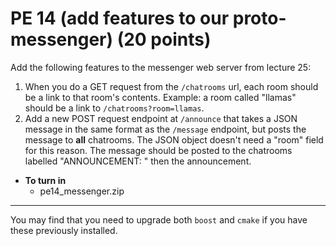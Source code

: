 PE 14 (add features to our proto-messenger) (20 points)
==============


Add the following features to the messenger web server from lecture 25:
1. When you do a GET request from the `/chatrooms` url, each room should be a link to that room's contents. Example: a room called "llamas" should be a link to `/chatrooms?room=llamas`.
2. Add a new POST request endpoint at `/announce` that takes a JSON message in the same format as the `/message` endpoint, but posts the message to __all__ chatrooms. The JSON object doesn't need a "room" field for this reason. The message should be posted to the chatrooms labelled "ANNOUNCEMENT: " then the announcement.

- __To turn in__
    - pe14_messenger.zip
    
---
You may find that you need to upgrade both `boost` and `cmake` if you have these previously installed.
